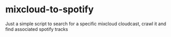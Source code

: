 mixcloud-to-spotify
===================

Just a simple script to search for a specific mixcloud cloudcast, crawl it and find associated spotify tracks
